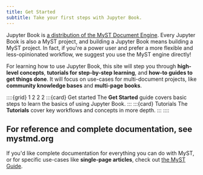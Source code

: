 ```yaml
---
title: Get Started
subtitle: Take your first steps with Jupyter Book.
---
```


Jupyter Book is [a distribution of the MyST Document Engine](https://mystmd.org).
Every Jupyter Book is also a MyST project, and building a Jupyter Book means building a MyST project.
In fact, if you're a power user and prefer a more flexible and less-opinionated workflow, we suggest you use the MyST engine directly!

For learning how to use Jupyter Book, this site will step you through **high-level concepts**, **tutorials for step-by-step learning**, and **how-to guides to get things done**. It will focus on use-cases for multi-document projects, like **community knowledge bases** and **multi-page books**.

::::{grid} 1 2 2 2
:::{card} Get started
The **Get Started** guide covers basic steps to learn the basics of using Jupyter Book.
:::
:::{card} Tutorials
The **Tutorials** cover key workflows and concepts in more depth.
:::
::::

## For reference and complete documentation, see mystmd.org

If you'd like complete documentation for everything you can do with MyST, or for specific use-cases like **single-page articles**, check out [the MyST Guide](https://mystmd.org/guide).
